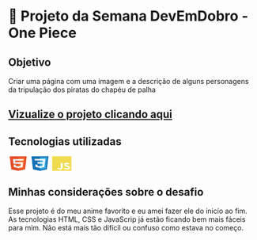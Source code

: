 # 📄 Projeto da Semana DevEmDobro - One Piece

## Objetivo

Criar uma página com uma imagem e a descrição de alguns personagens da tripulação dos piratas do chapéu de palha

## [Vizualize o projeto clicando aqui](https://yudiyamada.github.io/one-piece/) ##

## Tecnologias utilizadas

<img align="center" alt="HTML" height="30" width="40" src="https://raw.githubusercontent.com/devicons/devicon/master/icons/html5/html5-original.svg"> <img align="center" alt="CSS" height="30" width="40" src="https://raw.githubusercontent.com/devicons/devicon/master/icons/css3/css3-original.svg"> <img align="center" alt="Js" height="30" width="40" src="https://raw.githubusercontent.com/devicons/devicon/master/icons/javascript/javascript-plain.svg">

## Minhas considerações sobre o desafio

Esse projeto é do meu anime favorito e eu amei fazer ele do inicío ao fim. 
As tecnologias HTML, CSS e JavaScrip já estão ficando bem mais fáceis para mim. Não está mais tão difícil ou confuso como estava no começo.
